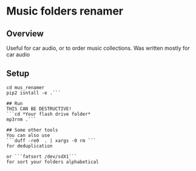 # Music folders renamer

## Overview
Useful for car audio, or to order music collections.
Was written mostly for car audio

## Setup
```git clone git@github.com:enomado/mus_renamer.git
cd mus_renamer
pip2 isntall -e .```

## Run
THIS CAN BE DESTRUCTIVE!
```cd *Your flash drive folder*
mp3rnm .```

## Some other tools
You can also use 
```duff -re0  . | xargs -0 rm ```
for deduplication

or ```fatsort /dev/sdX1```
for sort your folders alphabetical
